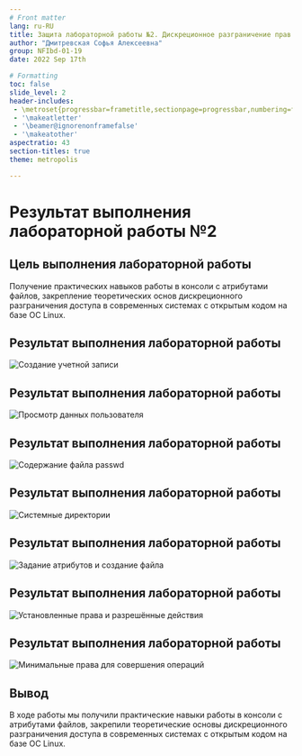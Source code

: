 ```yaml
---
# Front matter
lang: ru-RU
title: Защита лабораторной работы №2. Дискреционное разграничение прав в Linux. Основные атрибуты
author: "Дмитревская Софья Алексеевна"
group: NFIbd-01-19
date: 2022 Sep 17th

# Formatting
toc: false
slide_level: 2
header-includes: 
 - \metroset{progressbar=frametitle,sectionpage=progressbar,numbering=fraction}
 - '\makeatletter'
 - '\beamer@ignorenonframefalse'
 - '\makeatother'
aspectratio: 43
section-titles: true
theme: metropolis

---
```


# Результат выполнения лабораторной работы №2

## Цель выполнения лабораторной работы 

Получение практических навыков работы в консоли с атрибутами файлов, закрепление теоретических основ дискреционного разграничения доступа в современных системах с открытым кодом на базе ОС Linux.

## Результат выполнения лабораторной работы

![Создание учетной записи](images/1.png)

## Результат выполнения лабораторной работы

![Просмотр данных пользователя](images/2.png)

## Результат выполнения лабораторной работы

![Содержание файла passwd](images/3.png)

## Результат выполнения лабораторной работы

![Системные директории](images/5.png)

## Результат выполнения лабораторной работы

![Задание атрибутов и создание файла](images/6.png)

## Результат выполнения лабораторной работы

![Установленные права и разрешённые действия](images/7.png)

## Результат выполнения лабораторной работы

![Минимальные права для совершения операций](images/9.png)

## Вывод 

В ходе работы мы получили практические навыки работы в консоли с атрибутами файлов, закрепили теоретические основы дискреционного разграничения доступа в современных системах с открытым кодом на базе ОС Linux.